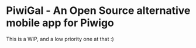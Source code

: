# PiwiGal - An Open Source alternative mobile app for Piwigo

This is a WIP, and a low priority one at that :)

